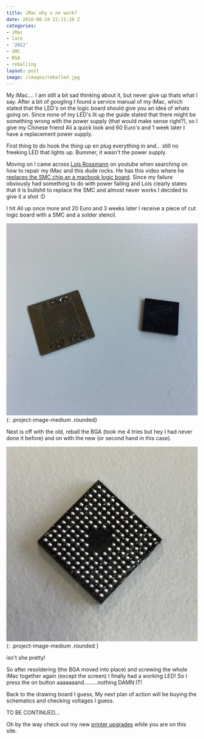 ```yaml
---
title: iMac why u no work?
date: 2016-08-19 22:11:10 Z
categories:
- iMac
- late
- '2012'
- SMC
- BGA
- reballing
layout: post
image: /images/reballed.jpg
---
```


My iMac.... I am still a bit sad thinking about it, but never give up thats what I say.
After a bit of googling I found a service manual of my iMac, which stated that the LED's on the logic board should give you an idea of whats going on. Since none of my LED's lit up the guide stated that there might be something wrong with the power supply (that would make sense right?), so I give my Chinese friend Ali a quick look and 60 Euro's and 1 week later I have a replacement power supply.

First thing to do hook the thing up en plug everything in and... still no freeking LED that lights up. Bummer, it wasn't the power supply.

Moving on I came across [Lois Rossmann](https://www.youtube.com/user/rossmanngroup) on youtube when searching on how to repair my iMac and this dude rocks. He has this video where he [replaces the SMC chip an a macbook logic board](https://www.youtube.com/watch?v=D_Eiar3MPck). Since my failure obviously had something to do with power failing and Lois clearly states that it is bullshit to replace the SMC and almost never works I decided to give it a shot :D

I hit Ali up once more and 20 Euro and 3 weeks later I receive a piece of cut logic board with a SMC and a solder stencil.

![SMC and Stencil](/images/smc_and_stencil.jpg){: .project-image-medium .rounded}

Next is off with the old, reball the BGA (took me 4 tries but hey I had never done it before) and on with the new (or second hand in this case).

![Reballed SMC](/images/reballed.jpg){: .project-image-medium .rounded }

isn't she pretty!

So after resoldering (the BGA moved into place) and screwing the whole iMac together again (except the screen) I finally had a working LED!
So I press the on button aaaaaaand.........nothing DAMN IT!

Back to the drawing board I guess, My next plan of action will be buying the schematics and checking voltages I guess.

TO BE CONTINUED...

Oh by the way check out my new [printer upgrades](/projects/3d_printer/3d_printer_upgrades.html) while you are on this site.
